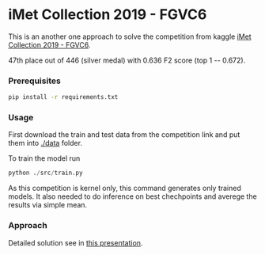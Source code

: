 # iMet Collection 2019 - FGVC6

This is an another one approach to solve the competition from kaggle
[iMet Collection 2019 - FGVC6](https://www.kaggle.com/c/imet-2019-fgvc6).

47th place out of 446 (silver medal) with 0.636 F2 score (top 1 -- 0.672).

### Prerequisites

```bash
pip install -r requirements.txt
```

### Usage

First download the train and test data from the competition link and put them
into [./data](./data) folder.

To train the model run

```python
python ./src/train.py
```

As this competition is kernel only, this command generates only trained models.
It also needed to do inference on best chechpoints and averege the results via simple mean.

### Approach

Detailed solution see in
[this presentation](presentation/iMet_Collection_2019-FGVC6.pdf).
